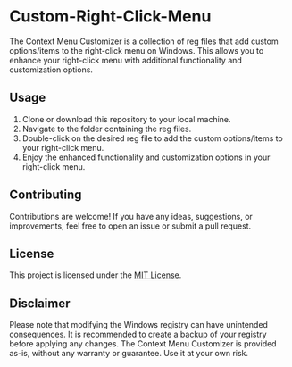 # Custom-Right-Click-Menu

The Context Menu Customizer is a collection of reg files that add custom options/items to the right-click menu on Windows. This allows you to enhance your right-click menu with additional functionality and customization options.

## Usage

1. Clone or download this repository to your local machine.
2. Navigate to the folder containing the reg files.
3. Double-click on the desired reg file to add the custom options/items to your right-click menu.
4. Enjoy the enhanced functionality and customization options in your right-click menu.

## Contributing

Contributions are welcome! If you have any ideas, suggestions, or improvements, feel free to open an issue or submit a pull request.

## License

This project is licensed under the [MIT License](LICENSE).

## Disclaimer

Please note that modifying the Windows registry can have unintended consequences. It is recommended to create a backup of your registry before applying any changes. The Context Menu Customizer is provided as-is, without any warranty or guarantee. Use it at your own risk.

